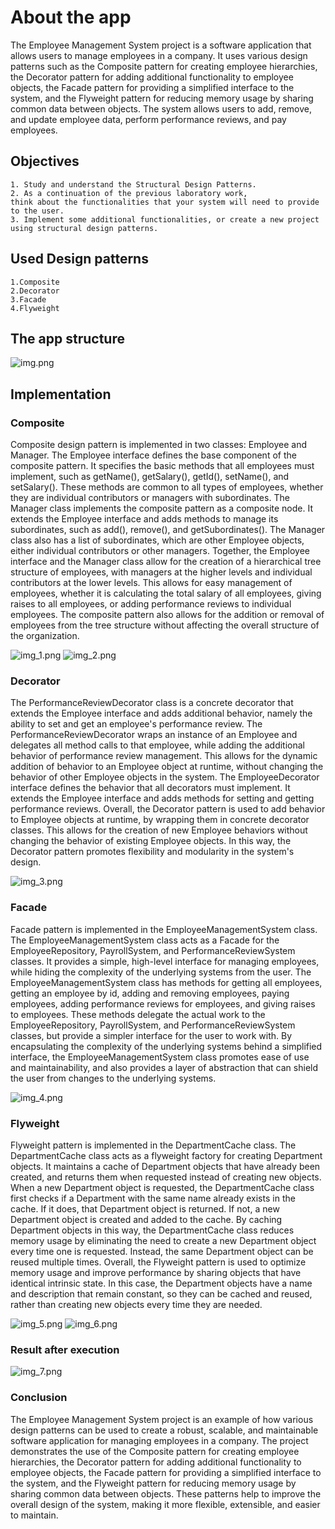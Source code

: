 # About the app
The Employee Management System project is a software application that allows users to manage
employees in a company. It uses various design patterns such as the Composite pattern for
creating employee hierarchies, the Decorator pattern for adding additional functionality
to employee objects, the Facade pattern for providing a simplified interface to the system,
and the Flyweight pattern for reducing memory usage by sharing common data between objects.
The system allows users to add, remove, and update employee data, perform performance reviews,
and pay employees.

## Objectives
    1. Study and understand the Structural Design Patterns.
    2. As a continuation of the previous laboratory work, 
    think about the functionalities that your system will need to provide to the user.
    3. Implement some additional functionalities, or create a new project 
    using structural design patterns.

## Used Design patterns
    1.Composite
    2.Decorator
    3.Facade
    4.Flyweight

## The app structure

![img.png](img.png)

## Implementation
### Composite
Composite design pattern is implemented in two classes: Employee and Manager.
The Employee interface defines the base component of the composite pattern. It specifies the basic methods that all employees must implement, such as getName(), getSalary(), getId(), setName(), and setSalary(). These methods are common to all types of employees, whether they are individual contributors or managers with subordinates.
The Manager class implements the composite pattern as a composite node. It extends the Employee interface and adds methods to manage its subordinates, such as add(), remove(), and getSubordinates(). The Manager class also has a list of subordinates, which are other Employee objects, either individual contributors or other managers.
Together, the Employee interface and the Manager class allow for the creation of a hierarchical tree structure of employees, with managers at the higher levels and individual contributors at the lower levels. This allows for easy management of employees, whether it is calculating the total salary of all employees, giving raises to all employees, or adding performance reviews to individual employees. The composite pattern also allows for the addition or removal of employees from the tree structure without affecting the overall structure of the organization.

![img_1.png](img_1.png)
![img_2.png](img_2.png)

### Decorator

The PerformanceReviewDecorator class is a concrete decorator that extends the Employee interface and adds additional behavior, namely the ability to set and get an employee's performance review. The PerformanceReviewDecorator wraps an instance of an Employee and delegates all method calls to that employee, while adding the additional behavior of performance review management. This allows for the dynamic addition of behavior to an Employee object at runtime, without changing the behavior of other Employee objects in the system.
The EmployeeDecorator interface defines the behavior that all decorators must implement. It extends the Employee interface and adds methods for setting and getting performance reviews.
Overall, the Decorator pattern is used to add behavior to Employee objects at runtime, by wrapping them in concrete decorator classes. This allows for the creation of new Employee behaviors without changing the behavior of existing Employee objects. In this way, the Decorator pattern promotes flexibility and modularity in the system's design.

![img_3.png](img_3.png)

### Facade

Facade pattern is implemented in the EmployeeManagementSystem class.
The EmployeeManagementSystem class acts as a Facade for the EmployeeRepository, PayrollSystem, and PerformanceReviewSystem classes. It provides a simple, high-level interface for managing employees, while hiding the complexity of the underlying systems from the user.
The EmployeeManagementSystem class has methods for getting all employees, getting an employee by id, adding and removing employees, paying employees, adding performance reviews for employees, and giving raises to employees. These methods delegate the actual work to the EmployeeRepository, PayrollSystem, and PerformanceReviewSystem classes, but provide a simpler interface for the user to work with.
By encapsulating the complexity of the underlying systems behind a simplified interface, the EmployeeManagementSystem class promotes ease of use and maintainability, and also provides a layer of abstraction that can shield the user from changes to the underlying systems.

![img_4.png](img_4.png)

### Flyweight

Flyweight pattern is implemented in the DepartmentCache class.
The DepartmentCache class acts as a flyweight factory for creating Department objects. It maintains a cache of Department objects that have already been created, and returns them when requested instead of creating new objects.
When a new Department object is requested, the DepartmentCache class first checks if a Department with the same name already exists in the cache. If it does, that Department object is returned. If not, a new Department object is created and added to the cache.
By caching Department objects in this way, the DepartmentCache class reduces memory usage by eliminating the need to create a new Department object every time one is requested. Instead, the same Department object can be reused multiple times.
Overall, the Flyweight pattern is used to optimize memory usage and improve performance by sharing objects that have identical intrinsic state. In this case, the Department objects have a name and description that remain constant, so they can be cached and reused, rather than creating new objects every time they are needed.

![img_5.png](img_5.png)
![img_6.png](img_6.png)

### Result after execution
![img_7.png](img_7.png)

### Conclusion
The Employee Management System project is an example of how various 
design patterns can be used to create a robust, scalable, 
and maintainable software application for managing employees in a 
company. The project demonstrates the use of the Composite pattern for
creating employee hierarchies, the Decorator pattern for adding
additional functionality to employee objects, the Facade pattern for 
providing a simplified interface to the system, and the Flyweight 
pattern for reducing memory usage by sharing common data between 
objects. These patterns help to improve the overall design of the 
system, making it more flexible, extensible, and easier to maintain.